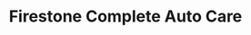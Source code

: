 ---
title: "Firestone Complete Auto Care"
url: /dewitt/firestone-complete-auto-care/
shop: car repair
---